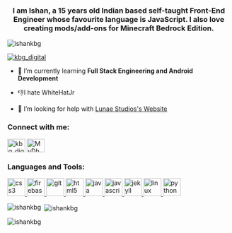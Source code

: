 


<h3 align="center">I am Ishan, a 15 years old Indian based self-taught Front-End Engineer whose favourite language is JavaScript. I also love creating mods/add-ons for Minecraft Bedrock Edition.</h3>

<p align="left"> <img src="https://komarev.com/ghpvc/?username=ishankbg&label=Profile%20views&color=0e75b6&style=flat" alt="ishankbg" /> </p>

<p align="left"> <a href="https://twitter.com/kbg_digital" target="blank"><img src="https://img.shields.io/twitter/follow/kbg_digital?logo=twitter&style=for-the-badge" alt="kbg_digital" /></a> </p>

- 🌱 I’m currently learning **Full Stack Engineering and Android Development**

- 👎I hate WhiteHatJr

- 🤝 I’m looking for help with [Lunae Studios's Website](https://github.com/IshanKBG/Lunae-Studios-Website)

<h3 align="left">Connect with me:</h3>
<p align="left">
<a href="https://twitter.com/kbg_digital" target="blank"><img align="center" src="https://cdn.jsdelivr.net/npm/simple-icons@3.0.1/icons/twitter.svg" alt="kbg_digital" height="30" width="40" /></a>
<a href="https://discord.gg/MyDhm4u" target="blank"><img align="center" src="https://cdn.jsdelivr.net/npm/simple-icons@3.0.1/icons/discord.svg" alt="MyDhm4u" height="30" width="40" /></a>
</p>

<h3 align="left">Languages and Tools:</h3>
<a href="https://www.w3schools.com/css/" target="_blank"> <img src="https://devicons.github.io/devicon/devicon.git/icons/css3/css3-original-wordmark.svg" alt="css3" width="40" height="40"/> </a> <a href="https://firebase.google.com/" target="_blank"> <img src="https://www.vectorlogo.zone/logos/firebase/firebase-icon.svg" alt="firebase" width="40" height="40"/> </a> <a href="https://git-scm.com/" target="_blank"> <img src="https://www.vectorlogo.zone/logos/git-scm/git-scm-icon.svg" alt="git" width="40" height="40"/> </a> <a href="https://www.w3.org/html/" target="_blank"> <img src="https://devicons.github.io/devicon/devicon.git/icons/html5/html5-original-wordmark.svg" alt="html5" width="40" height="40"/> </a> <a href="https://www.java.com" target="_blank"> <img src="https://devicons.github.io/devicon/devicon.git/icons/java/java-original-wordmark.svg" alt="java" width="40" height="40"/> </a> <a href="https://developer.mozilla.org/en-US/docs/Web/JavaScript" target="_blank"> <img src="https://devicons.github.io/devicon/devicon.git/icons/javascript/javascript-original.svg" alt="javascript" width="40" height="40"/> </a> <a href="https://jekyllrb.com/" target="_blank"> <img src="https://www.vectorlogo.zone/logos/jekyllrb/jekyllrb-icon.svg" alt="jekyll" width="40" height="40"/> </a> <a href="https://www.linux.org/" target="_blank"> <img src="https://devicons.github.io/devicon/devicon.git/icons/linux/linux-original.svg" alt="linux" width="40" height="40"/> </a> <a href="https://www.python.org" target="_blank"> <img src="https://devicons.github.io/devicon/devicon.git/icons/python/python-original.svg" alt="python" width="40" height="40"/> </a> </p>

<p><img align="left" src="https://github-readme-stats.vercel.app/api/top-langs?username=ishankbg&langs_count=10&show_icons=true&locale=en&layout=compact" alt="ishankbg" /></p>

<p>&nbsp;<img align="center" src="https://github-readme-stats.vercel.app/api?username=ishankbg&show_icons=true&include_all_commits=true&count_private=true&locale=en" alt="ishankbg" /></p>

<p><img align="center" src="https://github-readme-streak-stats.herokuapp.com/?user=ishankbg&" alt="ishankbg" /></p>

